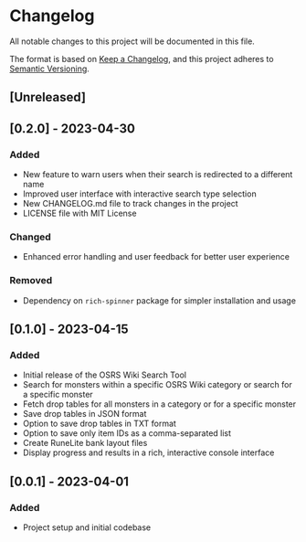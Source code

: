 # Changelog

All notable changes to this project will be documented in this file.

The format is based on [Keep a Changelog](https://keepachangelog.com/en/1.0.0/),
and this project adheres to [Semantic Versioning](https://semver.org/spec/v2.0.0.html).

## [Unreleased]

## [0.2.0] - 2023-04-30

### Added
- New feature to warn users when their search is redirected to a different name
- Improved user interface with interactive search type selection
- New CHANGELOG.md file to track changes in the project
- LICENSE file with MIT License

### Changed
- Enhanced error handling and user feedback for better user experience

### Removed
- Dependency on `rich-spinner` package for simpler installation and usage

## [0.1.0] - 2023-04-15

### Added
- Initial release of the OSRS Wiki Search Tool
- Search for monsters within a specific OSRS Wiki category or search for a specific monster
- Fetch drop tables for all monsters in a category or for a specific monster
- Save drop tables in JSON format
- Option to save drop tables in TXT format
- Option to save only item IDs as a comma-separated list
- Create RuneLite bank layout files
- Display progress and results in a rich, interactive console interface

## [0.0.1] - 2023-04-01

### Added
- Project setup and initial codebase
